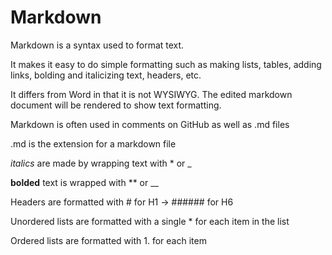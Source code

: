 # Markdown

Markdown is a syntax used to format text.

It makes it easy to do simple formatting such as making lists, tables, adding links, bolding and italicizing text, headers, etc.

It differs from Word in that it is not WYSIWYG. The edited markdown document will be rendered to show text formatting.

Markdown is often used in comments on GitHub as well as .md files

.md is the extension for a markdown file

*italics* are made by wrapping text with * or _

**bolded** text is wrapped with ** or __

Headers are formatted with # for H1 -> ###### for H6

Unordered lists are formatted with a single * for each item in the list

Ordered lists are formatted with 1. for each item
